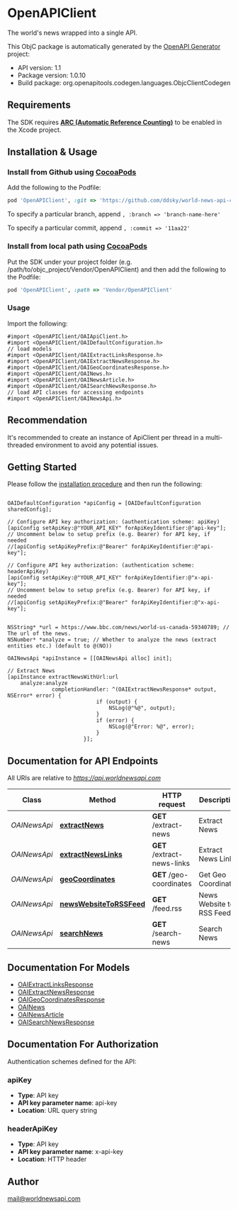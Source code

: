 # OpenAPIClient

The world's news wrapped into a single API.

This ObjC package is automatically generated by the [OpenAPI Generator](https://openapi-generator.tech) project:

- API version: 1.1
- Package version: 1.0.10
- Build package: org.openapitools.codegen.languages.ObjcClientCodegen

## Requirements

The SDK requires [**ARC (Automatic Reference Counting)**](http://stackoverflow.com/questions/7778356/how-to-enable-disable-automatic-reference-counting) to be enabled in the Xcode project.

## Installation & Usage
### Install from Github using [CocoaPods](https://cocoapods.org/)

Add the following to the Podfile:

```ruby
pod 'OpenAPIClient', :git => 'https://github.com/ddsky/world-news-api-clients/tree/main/objc/.git'
```

To specify a particular branch, append `, :branch => 'branch-name-here'`

To specify a particular commit, append `, :commit => '11aa22'`

### Install from local path using [CocoaPods](https://cocoapods.org/)

Put the SDK under your project folder (e.g. /path/to/objc_project/Vendor/OpenAPIClient) and then add the following to the Podfile:

```ruby
pod 'OpenAPIClient', :path => 'Vendor/OpenAPIClient'
```

### Usage

Import the following:

```objc
#import <OpenAPIClient/OAIApiClient.h>
#import <OpenAPIClient/OAIDefaultConfiguration.h>
// load models
#import <OpenAPIClient/OAIExtractLinksResponse.h>
#import <OpenAPIClient/OAIExtractNewsResponse.h>
#import <OpenAPIClient/OAIGeoCoordinatesResponse.h>
#import <OpenAPIClient/OAINews.h>
#import <OpenAPIClient/OAINewsArticle.h>
#import <OpenAPIClient/OAISearchNewsResponse.h>
// load API classes for accessing endpoints
#import <OpenAPIClient/OAINewsApi.h>

```

## Recommendation

It's recommended to create an instance of ApiClient per thread in a multi-threaded environment to avoid any potential issues.

## Getting Started

Please follow the [installation procedure](#installation--usage) and then run the following:

```objc

OAIDefaultConfiguration *apiConfig = [OAIDefaultConfiguration sharedConfig];

// Configure API key authorization: (authentication scheme: apiKey)
[apiConfig setApiKey:@"YOUR_API_KEY" forApiKeyIdentifier:@"api-key"];
// Uncomment below to setup prefix (e.g. Bearer) for API key, if needed
//[apiConfig setApiKeyPrefix:@"Bearer" forApiKeyIdentifier:@"api-key"];

// Configure API key authorization: (authentication scheme: headerApiKey)
[apiConfig setApiKey:@"YOUR_API_KEY" forApiKeyIdentifier:@"x-api-key"];
// Uncomment below to setup prefix (e.g. Bearer) for API key, if needed
//[apiConfig setApiKeyPrefix:@"Bearer" forApiKeyIdentifier:@"x-api-key"];


NSString* *url = https://www.bbc.com/news/world-us-canada-59340789; // The url of the news.
NSNumber* *analyze = true; // Whether to analyze the news (extract entities etc.) (default to @(NO))

OAINewsApi *apiInstance = [[OAINewsApi alloc] init];

// Extract News
[apiInstance extractNewsWithUrl:url
    analyze:analyze
              completionHandler: ^(OAIExtractNewsResponse* output, NSError* error) {
                            if (output) {
                                NSLog(@"%@", output);
                            }
                            if (error) {
                                NSLog(@"Error: %@", error);
                            }
                        }];

```

## Documentation for API Endpoints

All URIs are relative to *https://api.worldnewsapi.com*

Class | Method | HTTP request | Description
------------ | ------------- | ------------- | -------------
*OAINewsApi* | [**extractNews**](docs/OAINewsApi.md#extractnews) | **GET** /extract-news | Extract News
*OAINewsApi* | [**extractNewsLinks**](docs/OAINewsApi.md#extractnewslinks) | **GET** /extract-news-links | Extract News Links
*OAINewsApi* | [**geoCoordinates**](docs/OAINewsApi.md#geocoordinates) | **GET** /geo-coordinates | Get Geo Coordinates
*OAINewsApi* | [**newsWebsiteToRSSFeed**](docs/OAINewsApi.md#newswebsitetorssfeed) | **GET** /feed.rss | News Website to RSS Feed
*OAINewsApi* | [**searchNews**](docs/OAINewsApi.md#searchnews) | **GET** /search-news | Search News


## Documentation For Models

 - [OAIExtractLinksResponse](docs/OAIExtractLinksResponse.md)
 - [OAIExtractNewsResponse](docs/OAIExtractNewsResponse.md)
 - [OAIGeoCoordinatesResponse](docs/OAIGeoCoordinatesResponse.md)
 - [OAINews](docs/OAINews.md)
 - [OAINewsArticle](docs/OAINewsArticle.md)
 - [OAISearchNewsResponse](docs/OAISearchNewsResponse.md)


## Documentation For Authorization


Authentication schemes defined for the API:
### apiKey

- **Type**: API key
- **API key parameter name**: api-key
- **Location**: URL query string

### headerApiKey

- **Type**: API key
- **API key parameter name**: x-api-key
- **Location**: HTTP header


## Author

mail@worldnewsapi.com

